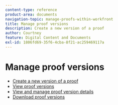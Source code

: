 ```yaml
---
content-type: reference
product-area: documents
navigation-topic: manage-proofs-within-workfront
title: Manage proof versions
description: Create a new version of a proof
author: Courtney
feature: Digital Content and Documents
exl-id: 1806fd69-35f6-4cba-8f21-ac259469117a
---
```

# Manage proof versions

* [Create a new version of a proof](../../../../review-and-approve-work/proofing/managing-proofs-within-workfront/create-new-proof-version.md) 
* [View proof versions](../../../../review-and-approve-work/proofing/managing-proofs-within-workfront/manage-proof-versions/view-proof-versions.md) 
* [View and manage proof version details](../../../../review-and-approve-work/proofing/managing-proofs-within-workfront/manage-proof-versions/view-version-details.md) 
* [Download proof versions](../../../../review-and-approve-work/proofing/managing-proofs-within-workfront/manage-proof-versions/download-versions.md)
